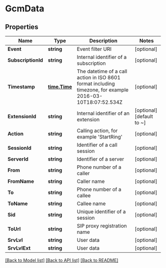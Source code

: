 # GcmData

## Properties
Name | Type | Description | Notes
------------ | ------------- | ------------- | -------------
**Event** | **string** | Event filter URI | [optional] 
**SubscriptionId** | **string** | Internal identifier of a subscription | [optional] 
**Timestamp** | [**time.Time**](time.Time.md) | The datetime of a call action in ISO 8601 format including timezone, for example 2016-03-10T18:07:52.534Z | [optional] 
**ExtensionId** | **string** | Internal identifier of an extension | [optional] [default to ~]
**Action** | **string** | Calling action, for example &#39;StartRing&#39; | [optional] 
**SessionId** | **string** | Identifier of a call session | [optional] 
**ServerId** | **string** | Identifier of a server | [optional] 
**From** | **string** | Phone number of a caller | [optional] 
**FromName** | **string** | Caller name | [optional] 
**To** | **string** | Phone number of a callee | [optional] 
**ToName** | **string** | Callee name | [optional] 
**Sid** | **string** | Unique identifier of a session | [optional] 
**ToUrl** | **string** | SIP proxy registration name | [optional] 
**SrvLvl** | **string** | User data | [optional] 
**SrvLvlExt** | **string** | User data | [optional] 

[[Back to Model list]](../README.md#documentation-for-models) [[Back to API list]](../README.md#documentation-for-api-endpoints) [[Back to README]](../README.md)


